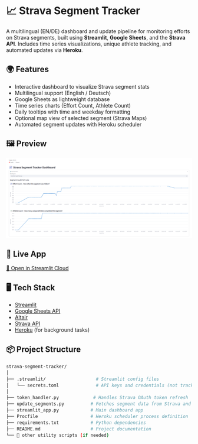 # 📈 Strava Segment Tracker

A multilingual (EN/DE) dashboard and update pipeline for monitoring efforts on Strava segments, built using **Streamlit**, **Google Sheets**, and the **Strava API**. Includes time series visualizations, unique athlete tracking, and automated updates via **Heroku**.

## 🌍 Features

- Interactive dashboard to visualize Strava segment stats
- Multilingual support (English / Deutsch)
- Google Sheets as lightweight database
- Time series charts (Effort Count, Athlete Count)
- Daily tooltips with time and weekday formatting
- Optional map view of selected segment (Strava Maps)
- Automated segment updates with Heroku scheduler

## 🖼️ Preview

![Dashboard Screenshot](.github/screenshot.png)

## 🚀 Live App

[🔗 Open in Streamlit Cloud](https://strava-segment-tracker.streamlit.app/)

## 🖥️ Tech Stack

- [Streamlit](https://streamlit.io/)
- [Google Sheets API](https://developers.google.com/sheets/api)
- [Altair](https://altair-viz.github.io/)
- [Strava API](https://developers.strava.com/)
- [Heroku](https://www.heroku.com/) (for background tasks)

## 📦 Project Structure

```bash
strava-segment-tracker/
│
├── .streamlit/                   # Streamlit config files
│   └── secrets.toml              # API keys and credentials (not tracked, for local use)
│
├── token_handler.py             # Handles Strava OAuth token refresh
├── update_segments.py          # Fetches segment data from Strava and stores in Google Sheets
├── streamlit_app.py            # Main dashboard app
├── Procfile                    # Heroku scheduler process definition
├── requirements.txt            # Python dependencies
├── README.md                   # Project documentation
└── 📁 other utility scripts (if needed)
